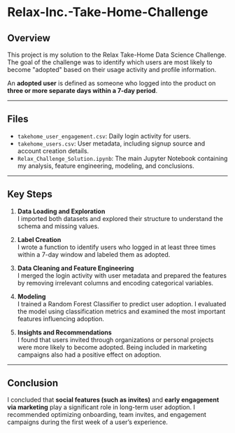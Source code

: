 # Relax-Inc.-Take-Home-Challenge
## Overview

This project is my solution to the Relax Take-Home Data Science Challenge. The goal of the challenge was to identify which users are most likely to become "adopted" based on their usage activity and profile information.

An **adopted user** is defined as someone who logged into the product on **three or more separate days within a 7-day period**.

---

## Files

- `takehome_user_engagement.csv`: Daily login activity for users.
- `takehome_users.csv`: User metadata, including signup source and account creation details.
- `Relax_Challenge_Solution.ipynb`: The main Jupyter Notebook containing my analysis, feature engineering, modeling, and conclusions.

---

## Key Steps

1. **Data Loading and Exploration**  
   I imported both datasets and explored their structure to understand the schema and missing values.

2. **Label Creation**  
   I wrote a function to identify users who logged in at least three times within a 7-day window and labeled them as adopted.

3. **Data Cleaning and Feature Engineering**  
   I merged the login activity with user metadata and prepared the features by removing irrelevant columns and encoding categorical variables.

4. **Modeling**  
   I trained a Random Forest Classifier to predict user adoption. I evaluated the model using classification metrics and examined the most important features influencing adoption.

5. **Insights and Recommendations**  
   I found that users invited through organizations or personal projects were more likely to become adopted. Being included in marketing campaigns also had a positive effect on adoption.

---

## Conclusion

I concluded that **social features (such as invites)** and **early engagement via marketing** play a significant role in long-term user adoption. I recommended optimizing onboarding, team invites, and engagement campaigns during the first week of a user’s experience.

